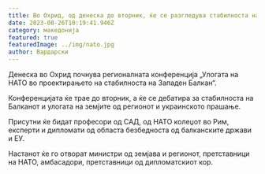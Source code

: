 ```yaml
---
title: Во Охрид, од денеска до вторник, ќе се разгледува стабилноста на Балканот
date: 2023-08-26T10:19:41.946Z
category: македонија
featured: true
featuredImage: ../img/nato.jpg
author: Вардарски
---
```

<!--StartFragment-->

Денеска во Охрид почнува регионалната конференција „Улогата на НАТО во проектирањето на стабилноста на Западен Балкан“.

Конференцијата ќе трае до вторник, а ќе се дебатира за стабилноста на Балканот и улогата на земјите од регионот и украинското прашање.

Присутни ќе бидат професори од САД, од НАТО колеџот во Рим, експерти и дипломати од областа безбедноста од балканските држави и ЕУ.

Настанот ќе го отворат министри од земјава и регионот, претставници на НАТО, амбасадори, претставници од дипломатскиот кор.

<!--EndFragment-->